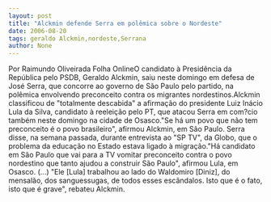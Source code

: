 ```yaml
---
layout: post
title: "Alckmin defende Serra em polêmica sobre o Nordeste"
date: 2006-08-20
tags: geraldo Alckmin,nordeste,Serrana
author: None
---
```


Por Raimundo Oliveirada Folha OnlineO candidato à Presidência da República pelo PSDB, Geraldo Alckmin, saiu neste domingo em defesa de José Serra, que concorre ao governo de São Paulo pelo partido, na polêmica envolvendo preconceito contra os migrantes nordestinos.Alckmin classificou de \"totalmente descabida\" a afirmação do presidente Luiz Inácio Lula da Silva, candidato à reeleição pelo PT, que atacou Serra em com?cio também neste domingo na cidade de Osasco.\"Se há um povo que não tem preconceito é o povo brasileiro\", afirmou Alckmin,&nbsp;em São Paulo. Serra disse, na semana passada, durante entrevista ao \"SP TV\", da Globo, que o problema da educação no Estado estava ligado à migração.\"Há candidato em São Paulo que vai para a TV vomitar preconceito contra o povo nordestino que tanto ajudou a construir São Paulo\", afirmou Lula, em Osasco. 
(...)
\"Ele [Lula] trabalhou ao lado do Waldomiro [Diniz], do mensalão, dos sanguessugas, de todos esses escândalos. Isto que é o fato, isto que é grave\", rebateu Alckmin.  